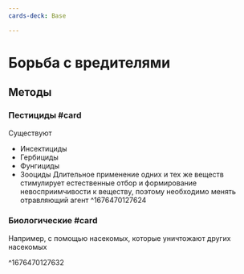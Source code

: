 ```yaml
---
cards-deck: Base

---
```


# Борьба с вредителями

## Методы 

### Пестициды #card
Существуют 
- Инсектициды
- Гербициды
- Фунгициды
- Зооциды
Длительное применение одних и тех же веществ стимулирует естественные отбор и формирование невосприимчивости к веществу, поэтому необходимо менять отравляющий агент
^1676470127624

### Биологические #card
Например, с помощью насекомых, которые уничтожают других насекомых

^1676470127632
